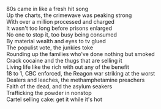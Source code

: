 80s came in like a fresh hit song  
Up the charts, the crimewave was peaking strong  
With over a million processed and charged   
It wasn't too long before prisons enlarged  
No one to stop it, too busy being consumed  
By material wealth and eyes to tv glued  
The populist vote, the junkies toke  
Rounding up the families who've done nothing but smoked  
Crack cocaine and the thugs that are selling it  
Living life like the rich with out any of the benefit  
18 to 1, CBC enforced, the Reagon war striking at the worst   
Dealers and leaches, the methamphetamine preachers  
Faith of the dead, and the asylum seakers  
Trafficking the powder in nonstop  
Cartel selling cake: get it while it's hot  


